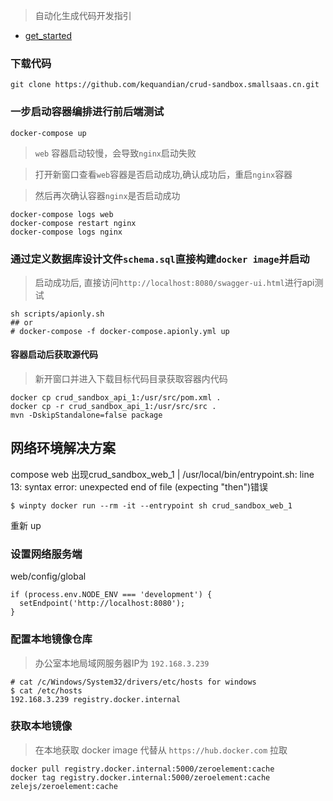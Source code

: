 > 自动化生成代码开发指引
- [get_started](get_started/README.md)

### 下载代码 
```
git clone https://github.com/kequandian/crud-sandbox.smallsaas.cn.git
```

### 一步启动容器编排进行前后端测试
```shell
docker-compose up
```

> `web` 容器启动较慢，会导致`nginx`启动失败

> 打开新窗口查看`web`容器是否启动成功,确认成功后，重启`nginx`容器

> 然后再次确认容器`nginx`是否启动成功

```shell
docker-compose logs web
docker-compose restart nginx
docker-compose logs nginx
```


### 通过定义数据库设计文件`schema.sql`直接构建`docker image`并启动
> 启动成功后, 直接访问`http://localhost:8080/swagger-ui.html`进行api测试
> 
```shell
sh scripts/apionly.sh
## or 
# docker-compose -f docker-compose.apionly.yml up
```

#### 容器启动后获取源代码
> 新开窗口并进入下载目标代码目录获取容器内代码
> 
```shell
docker cp crud_sandbox_api_1:/usr/src/pom.xml .
docker cp -r crud_sandbox_api_1:/usr/src/src .
mvn -DskipStandalone=false package
```

## 网络环境解决方案
compose web 出现crud_sandbox_web_1 | /usr/local/bin/entrypoint.sh: line 13: syntax error: unexpected end of file (expecting "then")错误
 ```
 $ winpty docker run --rm -it --entrypoint sh crud_sandbox_web_1
```
重新 up

### 设置网络服务端
web/config/global

```
if (process.env.NODE_ENV === 'development') {
  setEndpoint('http://localhost:8080');
}
```


### 配置本地镜像仓库
> 办公室本地局域网服务器IP为 `192.168.3.239`

```
# cat /c/Windows/System32/drivers/etc/hosts for windows
$ cat /etc/hosts  
192.168.3.239 registry.docker.internal
```

### 获取本地镜像
> 在本地获取 docker image 代替从 `https://hub.docker.com` 拉取
```
docker pull registry.docker.internal:5000/zeroelement:cache
docker tag registry.docker.internal:5000/zeroelement:cache zelejs/zeroelement:cache
```

